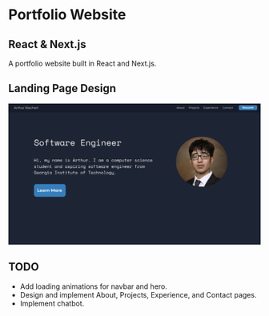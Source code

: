 # Portfolio Website
## React & Next.js
A portfolio website built in React and Next.js.

## Landing Page Design
![Design Screenshot](/readme-assets/landing_figma_design_100.png)

## TODO
- Add loading animations for navbar and hero.
- Design and implement About, Projects, Experience, and Contact pages.
- Implement chatbot.
